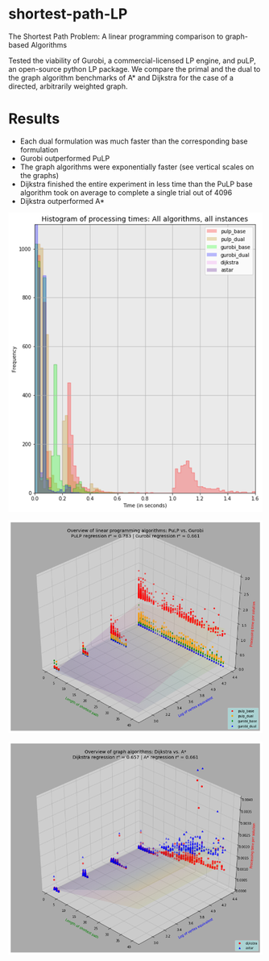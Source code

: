 # shortest-path-LP
The Shortest Path Problem: A linear programming comparison to graph-based Algorithms

Tested the viability of Gurobi, a commercial-licensed LP engine, and puLP, an open-source python LP package. We compare the primal and the dual to the graph algorithm benchmarks of A* and Dijkstra for the case of a directed, arbitrarily weighted graph.


# Results
- Each dual formulation was much faster than the corresponding base formulation
- Gurobi outperformed PuLP
- The graph algorithms were exponentially faster (see vertical scales on the graphs)
- Dijkstra finished the entire experiment in less time than the PuLP base algorithm took on average to complete a single trial out of 4096
- Dijkstra outperformed A* 

![Histogram of Processing Times for all implementations](https://github.com/james-salafatinos/shortest-path-LP/blob/master/Images/Histogram_of_processing_times.png)


![LP Times](https://github.com/james-salafatinos/shortest-path-LP/blob/master/Images/Linear_programming_processing_times.png)

![Graph Times](https://github.com/james-salafatinos/shortest-path-LP/blob/master/Images/graph_processing_times.png)

